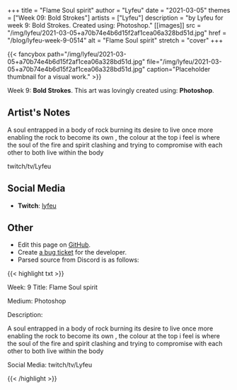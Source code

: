 +++
title =       "Flame Soul spirit"
author =      "Lyfeu"
date =        "2021-03-05"
themes =      ["Week 09: Bold Strokes"]
artists =     ["Lyfeu"]
description = "by Lyfeu for week 9: Bold Strokes. Created using: Photoshop."
[[images]]
              src = "/img/lyfeu/2021-03-05+a70b74e4b6d15f2af1cea06a328bd51d.jpg"
              href = "/blog/lyfeu-week-9-0514"
              alt = "Flame Soul spirit"
              stretch = "cover"
+++


{{< fancybox path="/img/lyfeu/2021-03-05+a70b74e4b6d15f2af1cea06a328bd51d.jpg" file="/img/lyfeu/2021-03-05+a70b74e4b6d15f2af1cea06a328bd51d.jpg" caption="Placeholder thumbnail for a visual work." >}}


Week 9: **Bold Strokes**. This art was lovingly created using: **Photoshop**.

## Artist's Notes

A soul entrapped in a body of rock burning its desire to live once more enabling the rock to become its own , the colour at the top i feel is where the soul of the fire and spirit clashing and trying to compromise with each other to both live within the body

twitch/tv/Lyfeu

## Social Media

- **Twitch**: <a href='https://twitch.tv/lyfeu' target='_blank'>lyfeu</a>


## Other

- Edit this page on [GitHub](https://github.com/teaminkling/web-refresh/edit/main/content/blog/lyfeu-week-9-0514.md).
- Create [a bug ticket](https://github.com/teaminkling/web-refresh/issues/new?assignees=&labels=bug&template=problem-report.md&title=) for the developer.
- Parsed source from Discord is as follows:

{{< highlight txt >}}

Week: 9
Title:  Flame Soul spirit 

Medium:
Photoshop
 
Description:
 
A soul entrapped in a body of rock burning its desire to live once more enabling the rock to become its own , the colour at the top i feel is where the soul of the fire and spirit clashing and trying to compromise with each other to both live within the body

Social Media: twitch/tv/Lyfeu

{{< /highlight >}}